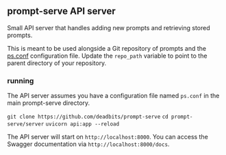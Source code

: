 ## prompt-serve API server
Small API server that handles adding new prompts and retrieving stored prompts. 

This is meant to be used alongside a Git repository of prompts and the [ps.conf](../ps.conf) configuration file.
Update the `repo_path` variable to point to the parent directory of your repository.

### running
The API server assumes you have a configuration file named `ps.conf` in the main prompt-serve directory.

`git clone https://github.com/deadbits/prompt-serve`
`cd prompt-serve/server`
`uvicorn api:app --reload`

The API server will start on `http://localhost:8000`. You can access the Swagger documentation via `http://localhost:8000/docs`.

